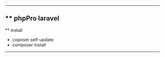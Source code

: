 ------------------------------------------------------------------------------------


** phpPro laravel
- 


** install
- coposer self-update
- composer install





------------------------------------------------------------------------------------------